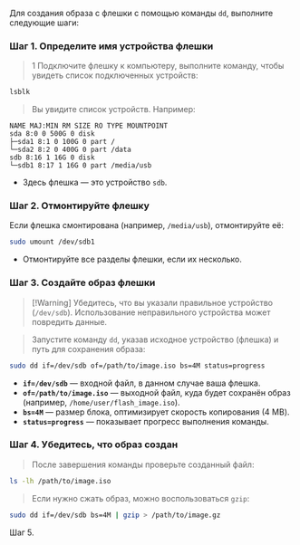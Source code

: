 
Для создания образа с флешки с помощью команды `dd`, выполните следующие шаги:
### Шаг 1. Определите имя устройства флешки

>1 Подключите флешку к компьютеру, выполните команду, чтобы увидеть список подключенных устройств:
```bash
lsblk
```

>Вы увидите список устройств. Например:
```
NAME MAJ:MIN RM SIZE RO TYPE MOUNTPOINT
sda 8:0 0 500G 0 disk
├─sda1 8:1 0 100G 0 part /
└─sda2 8:2 0 400G 0 part /data
sdb 8:16 1 16G 0 disk
└─sdb1 8:17 1 16G 0 part /media/usb
```
  - Здесь флешка — это устройство `sdb`.
### Шаг 2. Отмонтируйте флешку

Если флешка смонтирована (например, `/media/usb`), отмонтируйте её:

```bash
sudo umount /dev/sdb1
```
- Отмонтируйте все разделы флешки, если их несколько.

### Шаг 3. Создайте образ флешки

>[!Warning]  Убедитесь, что вы указали правильное устройство (`/dev/sdb`). Использование неправильного устройства может повредить данные.

>Запустите команду `dd`, указав исходное устройство (флешка) и путь для сохранения образа:
```bash
sudo dd if=/dev/sdb of=/path/to/image.iso bs=4M status=progress
```

- **`if=/dev/sdb`** — входной файл, в данном случае ваша флешка.
- **`of=/path/to/image.iso`** — выходной файл, куда будет сохранён образ (например, `/home/user/flash_image.iso`).
- **`bs=4M`** — размер блока, оптимизирует скорость копирования (4 MB).
- **`status=progress`** — показывает прогресс выполнения команды.

### Шаг 4. Убедитесь, что образ создан

>После завершения команды проверьте созданный файл:
```bash
ls -lh /path/to/image.iso
```

> Если нужно сжать образ, можно воспользоваться `gzip`:
```bash
sudo dd if=/dev/sdb bs=4M | gzip > /path/to/image.gz
```

Шаг 5. 